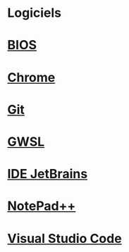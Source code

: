# Logiciels

# [BIOS](BIOS/README.md)
# [Chrome](Chrome/Readme.md)
# [Git](Git/Readme.md)
# [GWSL](GWSL/Readme.md)
# [IDE JetBrains](IDEJetBrains/Readme.md)
# [NotePad++](NotepadPlusPlus/Readme.md)
# [Visual Studio Code](VisualStudioCode/Readme.md)

